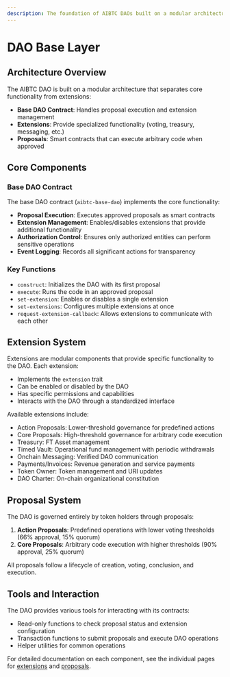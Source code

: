 ```yaml
---
description: The foundation of AIBTC DAOs built on a modular architecture.
---
```


# DAO Base Layer

## Architecture Overview

The AIBTC DAO is built on a modular architecture that separates core functionality from extensions:

- **Base DAO Contract**: Handles proposal execution and extension management
- **Extensions**: Provide specialized functionality (voting, treasury, messaging, etc.)
- **Proposals**: Smart contracts that can execute arbitrary code when approved

## Core Components

### Base DAO Contract

The base DAO contract (`aibtc-base-dao`) implements the core functionality:

- **Proposal Execution**: Executes approved proposals as smart contracts
- **Extension Management**: Enables/disables extensions that provide additional functionality
- **Authorization Control**: Ensures only authorized entities can perform sensitive operations
- **Event Logging**: Records all significant actions for transparency

### Key Functions

- `construct`: Initializes the DAO with its first proposal
- `execute`: Runs the code in an approved proposal
- `set-extension`: Enables or disables a single extension
- `set-extensions`: Configures multiple extensions at once
- `request-extension-callback`: Allows extensions to communicate with each other

## Extension System

Extensions are modular components that provide specific functionality to the DAO. Each extension:

- Implements the `extension` trait
- Can be enabled or disabled by the DAO
- Has specific permissions and capabilities
- Interacts with the DAO through a standardized interface

Available extensions include:
- Action Proposals: Lower-threshold governance for predefined actions
- Core Proposals: High-threshold governance for arbitrary code execution
- Treasury: FT Asset management
- Timed Vault: Operational fund management with periodic withdrawals
- Onchain Messaging: Verified DAO communication
- Payments/Invoices: Revenue generation and service payments
- Token Owner: Token management and URI updates
- DAO Charter: On-chain organizational constitution

## Proposal System

The DAO is governed entirely by token holders through proposals:

1. **Action Proposals**: Predefined operations with lower voting thresholds (66% approval, 15% quorum)
2. **Core Proposals**: Arbitrary code execution with higher thresholds (90% approval, 25% quorum)

All proposals follow a lifecycle of creation, voting, conclusion, and execution.

## Tools and Interaction

The DAO provides various tools for interacting with its contracts:

- Read-only functions to check proposal status and extension configuration
- Transaction functions to submit proposals and execute DAO operations
- Helper utilities for common operations

For detailed documentation on each component, see the individual pages for [extensions](dao-extensions/README.md) and [proposals](dao-proposals/README.md).
